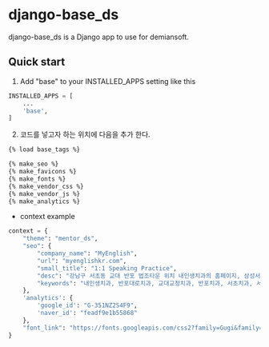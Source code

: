 django-base_ds
==========

django-base_ds is a Django app to use for demiansoft. 

Quick start
------------

1. Add "base" to your INSTALLED_APPS setting like this
```python
INSTALLED_APPS = [
    ...
    'base',
]
```

2. 코드를 넣고자 하는 위치에 다음을 추가 한다.
```html
{% load base_tags %}

{% make_seo %}
{% make_favicons %}
{% make_fonts %}
{% make_vendor_css %}
{% make_vendor_js %}
{% make_analytics %}

```

* context example
```python
context = {
    "theme": "mentor_ds",
    "seo": {
        "company_name": "MyEnglish",
        "url": "myenglishkr.com",
        "small_title": "1:1 Speaking Practice",
        "desc": "강남구 서초동 교대 반포 법조타운 위치 내인생치과의 홈페이지, 삼성서울병원 구강외과 전문의 진료",
        "keywords": "내인생치과, 반포대로치과, 교대교정치과, 반포치과, 서초치과, 서초동치과, 교대역치과 "
    },
    'analytics': {
        'google_id': "G-351NZ2S4F9",
        'naver_id': "feadf9e1b55868"
    },
    "font_link": "https://fonts.googleapis.com/css2?family=Gugi&family=Jua&family=Nanum+Pen+Script&family=Noto+Sans+KR:wght@100;300;400;500;700;900&family=Noto+Serif+KR:wght@200;300;400;500;600;700;900&display=swap"
}
```

